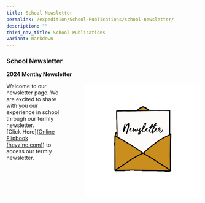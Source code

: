 ```yaml
---
title: School Newsletter
permalink: /expedition/School-Publications/school-newsletter/
description: ""
third_nav_title: School Publications
variant: markdown
---
```

### School Newsletter
**2024 Monthy Newsletter**

 <img src="/images/Newsletter.gif" style="width:300px;height:300px;margin-left:50px;" align="right">Welcome to our newsletter page. We are excited to share with you our experience in school through our termly newsletter.  <br> [Click Here]([Online Flipbook (heyzine.com)](https://heyzine.com/flip-book/XingnanBuzz_Term3_2024))  to access our termly newsletter.